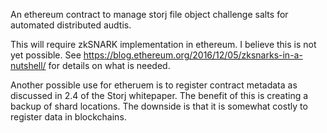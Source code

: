 An ethereum contract to manage storj file object challenge salts for automated distributed audtis.

This will require zkSNARK implementation in ethereum. I believe this is not yet possible. See https://blog.ethereum.org/2016/12/05/zksnarks-in-a-nutshell/ for details on what is needed.

Another possible use for etheruem is to register contract metadata as discussed in 2.4 of the Storj whitepaper. The benefit of this is creating a backup of shard locations. The downside is that it is somewhat costly to register data in blockchains.
